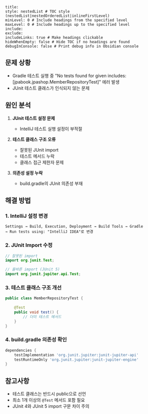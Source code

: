 ```table-of-contents
title: 
style: nestedList # TOC style (nestedList|nestedOrderedList|inlineFirstLevel)
minLevel: 0 # Include headings from the specified level
maxLevel: 0 # Include headings up to the specified level
include: 
exclude: 
includeLinks: true # Make headings clickable
hideWhenEmpty: false # Hide TOC if no headings are found
debugInConsole: false # Print debug info in Obsidian console
```

## 문제 상황
- Gradle 테스트 실행 중 "No tests found for given includes: [jpabook.jpashop.MemberRepositoryTest]" 에러 발생
- JUnit 테스트 클래스가 인식되지 않는 문제

## 원인 분석
1. **JUnit 테스트 설정 문제**
   - IntelliJ 테스트 실행 설정이 부적절
   
2. **테스트 클래스 구조 오류** 
   - 잘못된 JUnit import
   - 테스트 메서드 누락
   - 클래스 접근 제한자 문제

3. **의존성 설정 누락**
   - build.gradle의 JUnit 의존성 부재

## 해결 방법

### 1. IntelliJ 설정 변경
```
Settings → Build, Execution, Deployment → Build Tools → Gradle
→ Run tests using: "IntelliJ IDEA"로 변경
```

### 2. JUnit Import 수정
```java
// 잘못된 import
import org.junit.Test;

// 올바른 import (JUnit 5)
import org.junit.jupiter.api.Test;
```

### 3. 테스트 클래스 구조 개선
```java
public class MemberRepositoryTest {
    
    @Test
    public void test() {
        // 더미 테스트 메서드
    }
}
```

### 4. build.gradle 의존성 확인
```gradle
dependencies {
    testImplementation 'org.junit.jupiter:junit-jupiter-api'
    testRuntimeOnly 'org.junit.jupiter:junit-jupiter-engine'
}
```

## 참고사항
- 테스트 클래스는 반드시 public으로 선언
- 최소 1개 이상의 `@Test` 메서드 포함 필요
- JUnit 4와 JUnit 5 import 구문 차이 주의